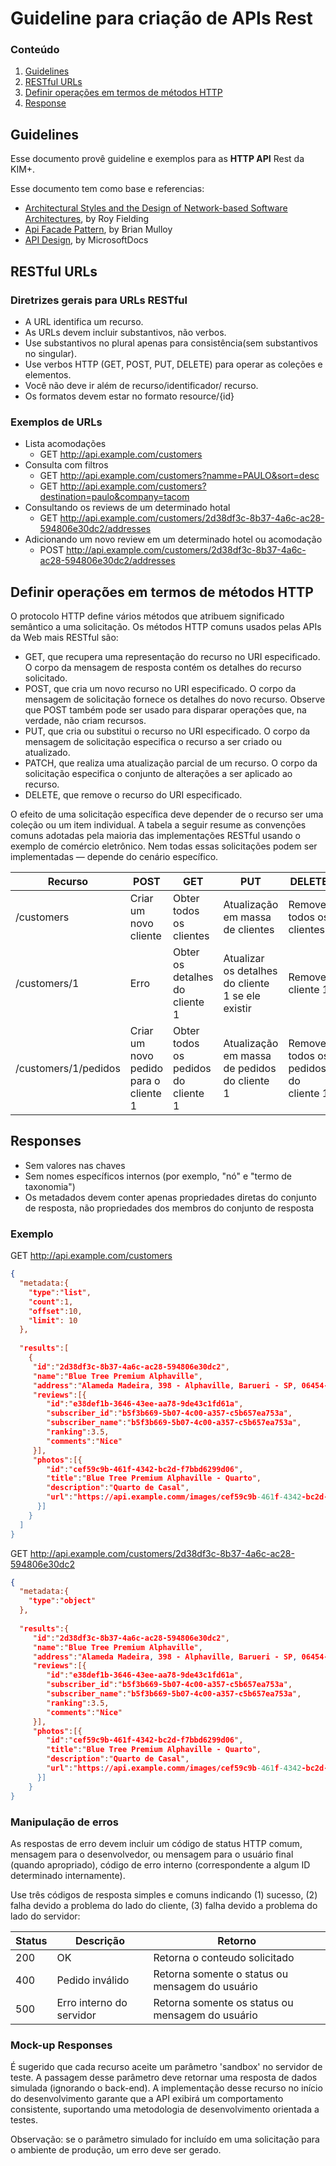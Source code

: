 # Guideline para criação de APIs Rest

### Conteúdo
1. [Guidelines](#guidelines)
2. [RESTful URLs](#restful-urls)
3. [Definir operações em termos de métodos HTTP](#definir-operações-em-termos-de-métodos-http)
4. [Response](#responses)


## Guidelines
Esse documento provê guideline e exemplos para as **HTTP API** Rest da KIM+.

Esse documento tem como base e referencias:
- [Architectural Styles and
the Design of Network-based Software Architectures](https://www.ics.uci.edu/~fielding/pubs/dissertation/top.htm), by Roy Fielding
- [Api Facade Pattern](https://pages.apigee.com/rs/apigee/images/api-facade-pattern-ebook-2012-06.pdf), by Brian Mulloy
- [API Design](https://docs.microsoft.com/pt-br/azure/architecture/best-practices/api-design), by MicrosoftDocs

## RESTful URLs
### Diretrizes gerais para URLs RESTful
- A URL identifica um recurso.
- As URLs devem incluir substantivos, não verbos.
- Use substantivos no plural apenas para consistência(sem substantivos no singular).
- Use verbos HTTP (GET, POST, PUT, DELETE) para operar as coleções e elementos.
- Você não deve ir além de recurso/identificador/ recurso.
- Os formatos devem estar no formato  resource/{id}

### Exemplos de URLs
- Lista acomodações
  - GET http://api.example.com/customers
- Consulta com filtros
  - GET http://api.example.com/customers?namme=PAULO&sort=desc
  - GET http://api.example.com/customers?destination=paulo&company=tacom
- Consultando os reviews de um determinado hotal
  - GET http://api.example.com/customers/2d38df3c-8b37-4a6c-ac28-594806e30dc2/addresses
- Adicionando um novo review em um determinado hotel ou acomodação
  - POST http://api.example.com/customers/2d38df3c-8b37-4a6c-ac28-594806e30dc2/addresses

## Definir operações em termos de métodos HTTP

O protocolo HTTP define vários métodos que atribuem significado semântico a uma solicitação. Os métodos HTTP comuns usados pelas APIs da Web mais RESTful são:
 - GET, que recupera uma representação do recurso no URI especificado. O corpo da mensagem de resposta contém os detalhes do recurso solicitado.
- POST, que cria um novo recurso no URI especificado. O corpo da mensagem de solicitação fornece os detalhes do novo recurso. Observe que POST também pode ser usado para disparar operações que, na verdade, não criam recursos.
- PUT, que cria ou substitui o recurso no URI especificado. O corpo da mensagem de solicitação especifica o recurso a ser criado ou atualizado.
- PATCH, que realiza uma atualização parcial de um recurso. O corpo da solicitação especifica o conjunto de alterações a ser aplicado ao recurso.
- DELETE, que remove o recurso do URI especificado.

O efeito de uma solicitação específica deve depender de o recurso ser uma coleção ou um item individual. A tabela a seguir resume as convenções comuns adotadas pela maioria das implementações RESTful usando o exemplo de comércio eletrônico. Nem todas essas solicitações podem ser implementadas — depende do cenário específico.

|Recurso	|POST	|GET	|PUT	|DELETE|
|--------|------|-----|-----|------|
|/customers	|Criar um novo cliente	|Obter todos os clientes	|Atualização em massa de clientes	|Remover todos os clientes|
|/customers/1	|Erro|	Obter os detalhes do cliente 1	|Atualizar os detalhes do cliente 1 se ele existir	|Remover cliente 1|
|/customers/1/pedidos	|Criar um novo pedido para o cliente 1	|Obter todos os pedidos do cliente 1	|Atualização em massa de pedidos do cliente 1	|Remover todos os pedidos do cliente 1|


## Responses
- Sem valores nas chaves
- Sem nomes específicos internos (por exemplo, "nó" e "termo de taxonomia")
- Os metadados devem conter apenas propriedades diretas do conjunto de resposta, não propriedades dos membros do conjunto de resposta

### Exemplo
GET http://api.example.com/customers
```json
{
  "metadata:{
    "type":"list",
    "count":1,
    "offset":10,
    "limit": 10
  },
  
  "results":[
    {
     "id":"2d38df3c-8b37-4a6c-ac28-594806e30dc2",
     "name":"Blue Tree Premium Alphaville",
     "address":"Alameda Madeira, 398 - Alphaville, Barueri - SP, 06454-010",
     "reviews":[{
        "id":"e38def1b-3646-43ee-aa78-9de43c1fd61a",
        "subscriber_id":"b5f3b669-5b07-4c00-a357-c5b657ea753a",
        "subscriber_name":"b5f3b669-5b07-4c00-a357-c5b657ea753a",
        "ranking":3.5,
        "comments":"Nice"
     }],
     "photos":[{
        "id":"cef59c9b-461f-4342-bc2d-f7bbd6299d06",
        "title":"Blue Tree Premium Alphaville - Quarto",
        "description":"Quarto de Casal",
        "url":"https://api.example.comm/images/cef59c9b-461f-4342-bc2d-f7bbd6299d06"
      }]
    }
  ]
}
```

GET http://api.example.com/customers/2d38df3c-8b37-4a6c-ac28-594806e30dc2
```json
{
  "metadata:{
    "type":"object"
  },
  
  "results":{
     "id":"2d38df3c-8b37-4a6c-ac28-594806e30dc2",
     "name":"Blue Tree Premium Alphaville",
     "address":"Alameda Madeira, 398 - Alphaville, Barueri - SP, 06454-010",
     "reviews":[{
        "id":"e38def1b-3646-43ee-aa78-9de43c1fd61a",
        "subscriber_id":"b5f3b669-5b07-4c00-a357-c5b657ea753a",
        "subscriber_name":"b5f3b669-5b07-4c00-a357-c5b657ea753a",
        "ranking":3.5,
        "comments":"Nice"
     }],
     "photos":[{
        "id":"cef59c9b-461f-4342-bc2d-f7bbd6299d06",
        "title":"Blue Tree Premium Alphaville - Quarto",
        "description":"Quarto de Casal",
        "url":"https://api.example.comm/images/cef59c9b-461f-4342-bc2d-f7bbd6299d06"
      }]
    }
}
```
### Manipulação de erros
As respostas de erro devem incluir um código de status HTTP comum, mensagem para o desenvolvedor, ou mensagem para o usuário final (quando apropriado), código de erro interno (correspondente a algum ID determinado internamente).

Use três códigos de resposta simples e comuns indicando (1) sucesso, (2) falha devido a problema do lado do cliente, (3) falha devido a problema do lado do servidor:

| Status | Descrição                  | Retorno                                             |
|--------|----------------------------|-----------------------------------------------------|
|200     | OK                         | Retorna o conteudo solicitado                       |
|400     | Pedido inválido            | Retorna somente o status ou mensagem do usuário     |
|500     | Erro interno do servidor   | Retorna somente os status ou mensagem do usuário    |

### Mock-up Responses
É sugerido que cada recurso aceite um parâmetro 'sandbox' no servidor de teste. A passagem desse parâmetro deve retornar uma resposta de dados simulada (ignorando o back-end).
A implementação desse recurso no início do desenvolvimento garante que a API exibirá um comportamento consistente, suportando uma metodologia de desenvolvimento orientada a testes.

Observação: se o parâmetro simulado for incluído em uma solicitação para o ambiente de produção, um erro deve ser gerado.
